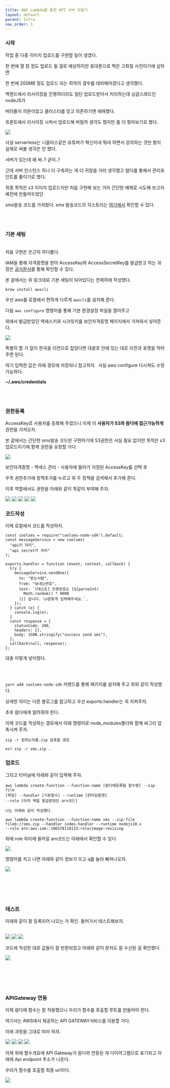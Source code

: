 ```yaml
---
title: AWS Lambda를 통한 API 서버 만들기
layout: default
parent: Infra
nav_order: 3
---
```


### 시작

작업 중 다중 이미지 업로드를 구현할 일이 생겼다.

한 번에 열 장 정도 업로드 될 걸로 예상하지만 휴대폰으로 찍은 고화질 사진이기에 심하면

한 번에 200MB 정도 업로드 되는 최악의 경우를 대비해야겠다고 생각했다.

백엔드에서 리사이징을 진행하더라도 일단 업로드받아서 처리하는데 싱글스레드인 nodeJS가

버텨줄지 의문이었고 클러스터를 믿고 의존하기엔 애매했다.

프론트에서 리사이징 시켜서 업로드해 버릴까 생각도 했지만 좀 더 찾아보기로 했다.

![](https://img1.daumcdn.net/thumb/R1280x0/?scode=mtistory2&fname=https%3A%2F%2Fblog.kakaocdn.net%2Fdn%2FbrRk0W%2FbtrXCI8Vsi3%2FXF2tFQyRmudRpkkhngTac1%2Fimg.png)

사실 serverless는 니꼴라스같은 유튜버가 혁신이네 뭐네 하면서 강의하는 것만 봤지 실제로 써볼 생각은 안 했다.

서버가 있는데 왜 써..? 굳이..?

근데 서버 인스턴스 하나 더 구축하는 게 더 귀찮을 거라 생각했고 람다를 통해서 관리포인트를 줄이기로 했다.

최종 목적은 s3 이미지 업로드지만 처음 구현해 보는 거라 간단한 예제로 시도해 보고자 예전에 만들어두었던

sms발송 코드를 가져왔다. sms 발송코드의 히스토리는 [여기에서](https://bdev.tistory.com/13) 확인할 수 있다.

<br/><br/>

### 기본 세팅

<br/>
처음 구현은 은근히 까다롭다.

IAM을 통해 자격증명을 받아 AccessKey와 AccessSecretKey를 발급받고 하는 과정은 [공식문서](https://docs.aws.amazon.com/ko_kr/cli/latest/userguide/cli-configure-quickstart.html)를 통해 확인할 수 있다.

본 글에서는 위 링크대로 기본 세팅이 되어있다는 전제하에 작성했다.

```
brew install awscli
```

우선 aws를 로컬에서 편하게 다루게 <code>awscli</code>를 설치해 준다.

다음 <code>aws configure</code> 명령어를 통해 기본 환경설정 파일을 열어주고

위에서 발급받았던 액세스키와 시크릿키를 보안자격증명 페이지에서 가져와서 넣어준다.

![](https://img1.daumcdn.net/thumb/R1280x0/?scode=mtistory2&fname=https%3A%2F%2Fblog.kakaocdn.net%2Fdn%2FcRlDQD%2FbtrXzZD7tR3%2Fm4qp2HOJ022L8sUOhjoTF1%2Fimg.png)

특별히 할 거 없이 한국을 리전으로 잡았다면 대괄호 안에 있는 대로 리전과 포맷을 적어주면 된다.

여기 입력한 값은 아래 경로에 저장되니 참고하자.  사실 aws configure 다시쳐도 수정가능하다.

**~/.aws/credentials**

<br/><br/>

### 권한등록

AccessKey로 사용자를 등록해 주었으니 이제 이 **사용자가 S3와 람다에 접근가능하게** 권한을 가져오자.

본 글에서는 간단한 sms발송 코드만 구현하기에 S3권한은 사실 필요 없지만 목적은 s3업로드이기에 함께 권한을 요청할 거다.

![](https://img1.daumcdn.net/thumb/R1280x0/?scode=mtistory2&fname=https%3A%2F%2Fblog.kakaocdn.net%2Fdn%2FcS6o5h%2FbtrXChRg2oL%2FICCDbKWofIiwz3YOkbs6L1%2Fimg.png)

보안자격증명 - 액세스 관리 - 사용자에 들어가 지정된 AccessKey를 선택 후

우측 권한추가에 정책추가를 누르고 위 두 정책을 검색해서 추가해 준다.

이후 역할에서도 권한을 아래와 같이 똑같이 부여해 주자.

![](https://img1.daumcdn.net/thumb/R1280x0/?scode=mtistory2&fname=https%3A%2F%2Fblog.kakaocdn.net%2Fdn%2FR2CL9%2FbtrXDAimGy3%2FM6pB7IleqvvBaKxE47RAA1%2Fimg.png)
![](https://img1.daumcdn.net/thumb/R1280x0/?scode=mtistory2&fname=https%3A%2F%2Fblog.kakaocdn.net%2Fdn%2FSxiGt%2FbtrXBlNxUNf%2F0MylTko62jeT8zYzHCpXT0%2Fimg.png)
![](https://img1.daumcdn.net/thumb/R1280x0/?scode=mtistory2&fname=https%3A%2F%2Fblog.kakaocdn.net%2Fdn%2Fm3suH%2FbtrXBNv7PG5%2FYgsfDW6fkSUCWCQPi7Nk4k%2Fimg.png)
![](https://img1.daumcdn.net/thumb/R1280x0/?scode=mtistory2&fname=https%3A%2F%2Fblog.kakaocdn.net%2Fdn%2FbM6zuT%2FbtrXBYYAmx3%2FP64Zcz8zHHfybgxjMH9MS0%2Fimg.png)
![](https://img1.daumcdn.net/thumb/R1280x0/?scode=mtistory2&fname=https%3A%2F%2Fblog.kakaocdn.net%2Fdn%2FthqSA%2FbtrXyj3Tfiw%2FTY9GzYYjWvrxoxMHXCpJuK%2Fimg.png)

### 코드작성

이제 로컬에서 코드를 작성하자.

```
const coolsms = require("coolsms-node-sdk").default;
const messageService = new coolsms(
  "api키 자리",
  "api secret키 자리"
);

exports.handler = function (event, context, callback) {
  try {
    messageService.sendOne({
      to: "받는사람",
      from: "보내는번호",
      text: `[테스트] 인증번호는 [${parseInt(
        Math.random() * 9000
      )}] 입니다. \n알맞게 입력해주세요.`,
    });
  } catch (e) {
    console.log(e);
  }
  const response = {
    statusCode: 200,
    headers: {},
    body: JSON.stringify("success send sms"),
  };
  callback(null, response);
};
```

대충 이렇게 넣어줬다.

<br/><br/>

<code>yarn add coolsms-node-sdk</code> 커멘드를 통해 패키지를 설치해 주고 위와 같이 작성했다.

상세한 의미는 다른 블로그를 참고하고 우선 exports.handler는 꼭 지켜주자.

추후 람다에게 알려줘야 한다.

이제 코드를 작성하는 경로에서 아래 명령어로 node_modules폴더와 함께 싸그리 압축시켜 주자.

```
zip -r 원하는이름.zip 압축할 경로

ex) zip -r sms.zip .
```

### 업로드

그리고 터미널에 아래와 같이 입력해 주자.

```
aws lambda create-function --function-name [람다에등록될 함수명] --zip-file
[파일] --handler [기본함수] --runtime [런타임환경]
--role [아까 역할 발급받았던 arn코드]

나는 아래와 같이 작성했다.

aws lambda create-function --function-name sms --zip-file
fileb://sms.zip --handler index.handler --runtime nodejs18.x
--role arn:aws:iam::106578118133:role/image-resizing
```

위에 role 자리에 들어갈 arn코드는 아래에서 확인할 수 있다.

![](https://img1.daumcdn.net/thumb/R1280x0/?scode=mtistory2&fname=https%3A%2F%2Fblog.kakaocdn.net%2Fdn%2FbrLeLX%2FbtrXBxG44vt%2FZ5s8U3E03SeFj6n80e7rG0%2Fimg.png)

명령어를 치고 나면 아래와 같이 정보가 뜨고 q를 눌러 빠져나오자.

![](https://img1.daumcdn.net/thumb/R1280x0/?scode=mtistory2&fname=https%3A%2F%2Fblog.kakaocdn.net%2Fdn%2Fb48473%2FbtrXBAjnhqj%2FXKsW67QTAwKZbnZCbDpl9K%2Fimg.png)

<br/><br/><br/><br/>

### 테스트

아래와 같이 잘 등록되어 나오는 거 확인. 들어가서 테스트해보자.
<br/><br/>

![](https://img1.daumcdn.net/thumb/R1280x0/?scode=mtistory2&fname=https%3A%2F%2Fblog.kakaocdn.net%2Fdn%2FbFjRMF%2FbtrXBYEiU6O%2FXFnz8ac1xFxYJYchaI16M1%2Fimg.png)
![](https://img1.daumcdn.net/thumb/R1280x0/?scode=mtistory2&fname=https%3A%2F%2Fblog.kakaocdn.net%2Fdn%2FK2maP%2FbtrXC0hl4dl%2FAKz4QyEg2AcneK56utlwQK%2Fimg.png)
![](https://img1.daumcdn.net/thumb/R1280x0/?scode=mtistory2&fname=https%3A%2F%2Fblog.kakaocdn.net%2Fdn%2FunxHh%2FbtrXz0weEhQ%2F6AP9DNJpZRDk2B81PlHNA1%2Fimg.png)

코드에 작성한 대로 값들이 잘 반환되었고 아래와 같이 문자도 잘 수신된 걸 확인했다.

![](https://img1.daumcdn.net/thumb/R1280x0/?scode=mtistory2&fname=https%3A%2F%2Fblog.kakaocdn.net%2Fdn%2FTMR8U%2FbtrXzZjQxz3%2FZVKZgBPmf9o9K6dKUarQO1%2Fimg.png)

<br/><br/><br/><br/>

### APIGateway 연동

이제 람다에 함수는 잘 적용했으니 우리가 함수를 호출할 루트를 만들어야 한다.

여기서는 AWS에서 제공하는 API GATEWAY서비스를 이용할 거다.

아래 과정을 그대로 따라 하자.

![](https://img1.daumcdn.net/thumb/R1280x0/?scode=mtistory2&fname=https%3A%2F%2Fblog.kakaocdn.net%2Fdn%2FcxqSWb%2FbtrXCh4NLLp%2F3Ba9rljPXmKkoggjMJv3r0%2Fimg.png)
![](https://img1.daumcdn.net/thumb/R1280x0/?scode=mtistory2&fname=https%3A%2F%2Fblog.kakaocdn.net%2Fdn%2FcO6kk0%2FbtrXD7mQD3M%2FvqXSDFl89quNA8lprGalz0%2Fimg.png)
![](https://img1.daumcdn.net/thumb/R1280x0/?scode=mtistory2&fname=https%3A%2F%2Fblog.kakaocdn.net%2Fdn%2F2NB4R%2FbtrXCjauWQ2%2FYmGpgaoy1LBjNLZt8pAFuk%2Fimg.png)
![](https://img1.daumcdn.net/thumb/R1280x0/?scode=mtistory2&fname=https%3A%2F%2Fblog.kakaocdn.net%2Fdn%2FbQ6Ju4%2FbtrXBxG5eBr%2FK2N0kC48a5EhwC8vFYFLL1%2Fimg.png)

이제 위에 함수개요에 API Gateway가 람다와 연동된 게 다이어그램으로 표기되고 아래에 Api endpoint 주소가 나온다.

우리가 함수를 호출할 최종 url이다.

![](https://img1.daumcdn.net/thumb/R1280x0/?scode=mtistory2&fname=https%3A%2F%2Fblog.kakaocdn.net%2Fdn%2FbjMCZz%2FbtrXFu9Ws1b%2FicPCKI2EFK8PobHNpDewCK%2Fimg.png)
